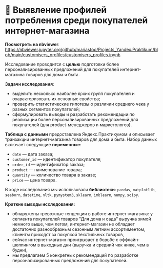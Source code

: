 # 🛒 Выявление профилей потребления среди покупателей интернет-магазина 

**Посмотреть на nbviewer**: https://nbviewer.jupyter.org/github/mariastoo/Projects_Yandex.Praktikum/blob/main/customisers_profiles/customisers_profiles.ipynb

Исследование проводится с **целью** подготовки более персонализированных предложений для покупателей интернет-магазина товаров для дома и быта. 

**Задачи исследования**:
- выделить несколько наиболее ярких групп покупателей и охарактеризовать их основные свойства;
- проверить статистические гипотезы о различии среднего чека у разных сегментов покупателей;
- сформулировать выводы и разработать рекомендации по реализации более персонализированных предложений для покупателей (для product-менеджеров и маркетологов). 

**Таблица с данными** предоставлена Яндекс.Практикумом и описывает транзакции интернет-магазина товаров для дома и быта. Набор данных включает следующие **переменные**:
- `date` — дата заказа;
- `customer_id` — идентификатор покупателя;
- `order_id` — идентификатор заказа;
- `product` — наименование товара;
- `quantity` — количество товара в заказе;
- `price` — цена товара.

В ходе исследования мы использовали **библиотеки**: `pandas`, `matplotlib`, `seaborn`, `datetime`, `nltk`, `pymystem3`, `sklearn`, `imblearn`, `numpy`, `scipy`. 

**Краткие выводы исследования:**
- обнаружены тревожные тенденции в работе интернет-магазина: у сегмента покупателей товаров "Для дома и сада" выручка зимой немного выше, чем летом, интернет-магазин не обладает достаточно разнообразным сезонным летним ассортиментом, клиенты приходят за покупкой текстильных товаров, 
- сейчас интернет-магазин проигрывает в борьбе с оффлайн-шоппингом в выходные дни (выручка и средний чек ниже, чем в будни),
- мы предлагаем 5 конкретных рекомендаций по разработке персонализированных предложений для покупателей.